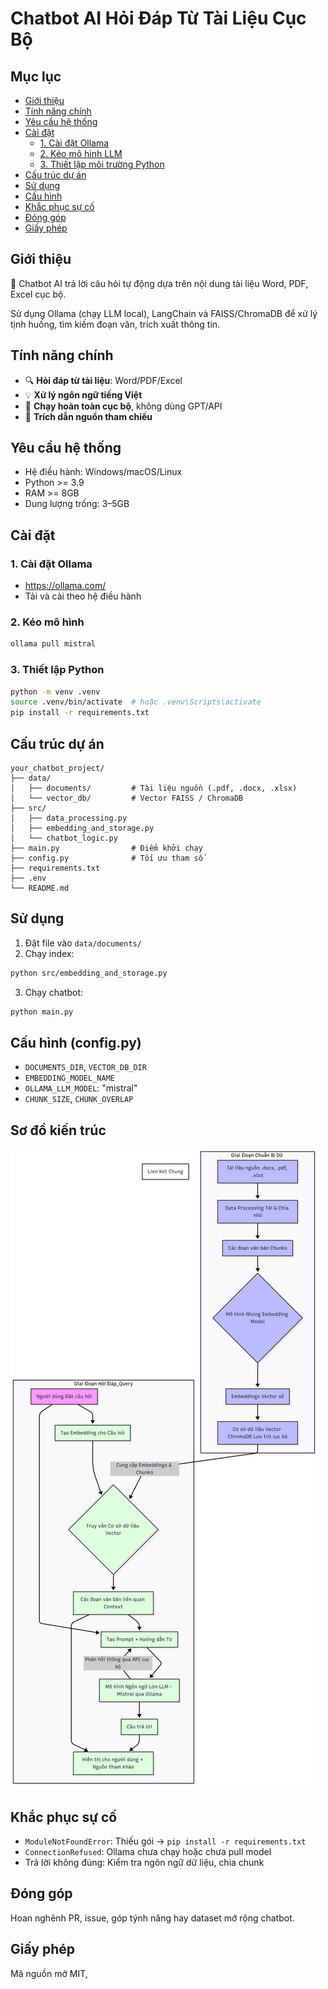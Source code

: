 # Chatbot AI Hỏi Đáp Từ Tài Liệu Cục Bộ

## Mục lục
- [Giới thiệu](#giới-thiệu)
- [Tính năng chính](#tính-năng-chính)
- [Yêu cầu hệ thống](#yêu-cầu-hệ-thống)
- [Cài đặt](#cài-đặt)
  - [1. Cài đặt Ollama](#1-cài-đặt-ollama)
  - [2. Kéo mô hình LLM](#2-kéo-mô-hình-llm)
  - [3. Thiết lập môi trường Python](#3-thiết-lập-môi-trường-python)
- [Cấu trúc dự án](#cấu-trúc-dự-án)
- [Sử dụng](#sử-dụng)
- [Cấu hình](#cấu-hình)
- [Khắc phục sự cố](#khắc-phục-sự-cố)
- [Đóng góp](#đóng-góp)
- [Giấy phép](#giấy-phép)

## Giới thiệu

🤖 Chatbot AI trả lời câu hỏi tự động dựa trên nội dung tài liệu Word, PDF, Excel cục bộ.

Sử dụng Ollama (chạy LLM local), LangChain và FAISS/ChromaDB để xử lý tịnh huống, tìm kiếm đoạn văn, trích xuất thông tin.

## Tính năng chính
- 🔍 **Hỏi đáp từ tài liệu**: Word/PDF/Excel
- 💡 **Xử lý ngôn ngữ tiếng Việt**
- 📁 **Chạy hoàn toàn cục bộ**, không dùng GPT/API
- 📄 **Trích dẫn nguồn tham chiếu**

## Yêu cầu hệ thống
- Hệ điều hành: Windows/macOS/Linux
- Python >= 3.9
- RAM >= 8GB
- Dung lượng trống: 3–5GB

## Cài đặt

### 1. Cài đặt Ollama
- https://ollama.com/
- Tải và cài theo hệ điều hành

### 2. Kéo mô hình
```bash
ollama pull mistral
```

### 3. Thiết lập Python
```bash
python -m venv .venv
source .venv/bin/activate  # hoặc .venv\Scripts\activate
pip install -r requirements.txt
```

## Cấu trúc dự án
```
your_chatbot_project/
├── data/
│   ├── documents/         # Tài liệu nguồn (.pdf, .docx, .xlsx)
│   └── vector_db/         # Vector FAISS / ChromaDB
├── src/
│   ├── data_processing.py
│   ├── embedding_and_storage.py
│   └── chatbot_logic.py
├── main.py                # Điểm khởi chạy
├── config.py              # Tối ưu tham số
├── requirements.txt
├── .env
└── README.md
```

## Sử dụng
1. Đặt file vào `data/documents/`
2. Chạy index:
```bash
python src/embedding_and_storage.py
```
3. Chạy chatbot:
```bash
python main.py
```

## Cấu hình (config.py)
- `DOCUMENTS_DIR`, `VECTOR_DB_DIR`
- `EMBEDDING_MODEL_NAME`
- `OLLAMA_LLM_MODEL`: "mistral"
- `CHUNK_SIZE`, `CHUNK_OVERLAP`

## Sơ đồ kiến trúc

![imgcautruc.png](img%2Fimgcautruc.png)

## Khắc phục sự cố
- `ModuleNotFoundError`: Thiếu gói → `pip install -r requirements.txt`
- `ConnectionRefused`: Ollama chưa chạy hoặc chưa pull model
- Trả lời không đúng: Kiểm tra ngôn ngữ dữ liệu, chia chunk

## Đóng góp
Hoan nghênh PR, issue, góp týnh năng hay dataset mớ rộng chatbot.

## Giấy phép
Mã nguồn mở MIT,
